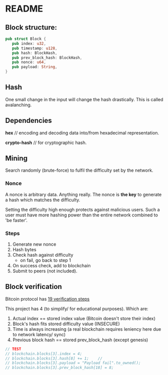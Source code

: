 # README

## Block structure:

```rust
pub struct Block {
   pub index: u32,
   pub timestamp: u128,
   pub hash: BlockHash,
   pub prev_block_hash: BlockHash,
   pub nonce: u64,
   pub payload: String,
}
```

## Hash

One small change in the input will change the hash drastically. This is called avalanching.

## Dependencies

**hex** // encoding and decoding data into/from hexadecimal representation.

**crypto-hash** // for cryptographic hash.

## Mining

Search randomly (brute-force) to fulfil the difficulty set by the network.

### Nonce

A nonce is arbitrary data. Anything really. The nonce is **the key** to generate a hash which matches the difficulty.

Setting the difficulty high enough protects against malicious users. Such a user must have more hashing power than the
entire network combined to 'be faster'.

### Steps

1. Generate new nonce
2. Hash bytes
3. Check hash against difficulty
   * on fail, go back to step 1
5. On success check, add to blockchain
6. Submit to peers (not included).

## Block verification

Bitcoin protocol has [19 verification steps](https://en.bitcoin.it/wiki/Protocol_rules#.22block.22_messages)

This project has 4 (to simplify/ for educational purposes). Which are:

1. Actual index == stored index value (Bitcoin doesn't store their index)
2. Block's hash fits stored difficulty value (INSECURE)
3. Time is always increasing (a real blockchain requires leniency here due to network latency/ sync)
4. Previous block hash == stored prev_block_hash (except genesis)

```rust
// TEST
// blockchain.blocks[3].index = 4;
// blockchain.blocks[3].hash[8] += 1;    //
// blockchain.blocks[3].payload = "Payload fail".to_owned();
// blockchain.blocks[3].prev_block_hash[18] = 8;
```
